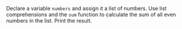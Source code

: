 Declare a variable `numbers` and assign it a list of numbers.
Use list comprehensions and the `sum` function to calculate the sum of all even numbers in the list.
Print the result.